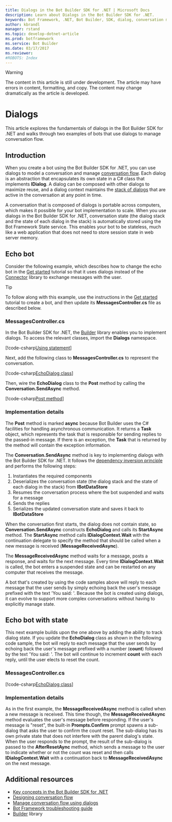 ```yaml
---
title: Dialogs in the Bot Builder SDK for .NET | Microsoft Docs
description: Learn about Dialogs in the Bot Builder SDK for .NET.
keywords: Bot Framework, .NET, Bot Builder, SDK, dialog, conversation modeling
author: kbrandl
manager: rstand
ms.topic: develop-dotnet-article
ms.prod: botframework
ms.service: Bot Builder
ms.date: 03/17/2017
ms.reviewer:
#ROBOTS: Index
---
```


> [!WARNING]
> The content in this article is still under development. The article may have errors in content, 
> formatting, and copy. The content may change dramatically as the article is developed.

# Dialogs

This article explores the fundamentals of dialogs in the Bot Builder SDK for .NET and walks through 
two examples of bots that use dialogs to manage conversation flow. 

## Introduction

When you create a bot using the Bot Builder SDK for .NET, you can use dialogs to model 
a conversation and manage [conversation flow](bot-framework-design-core-dialogs.md). 
Each dialog is an abstraction that encapsulates its own state in a C# class that implements **IDialog**. 
A dialog can be composed with other dialogs to maximize reuse, and a dialog context maintains the [stack of dialogs](bot-framework-design-core-dialogs.md#stack) that are active in the conversation at any point in time. 

A conversation that is composed of dialogs is portable across computers, which makes it possible for your bot implementation to scale. 
When you use dialogs in the Bot Builder SDK for .NET, conversation state 
(the dialog stack and the state of each dialog in the stack) is automatically stored 
using the Bot Framework State service. This enables your bot to be stateless, 
much like a web application that does not need to store session state in web server memory. 

## Echo bot

Consider the following example, which describes how to change the echo bot in the 
[Get started](bot-framework-dotnet-getstarted.md) tutorial so that it uses dialogs instead of the 
<a href="https://docs.botframework.com/en-us/csharp/builder/sdkreference/db/dbb/namespace_microsoft_1_1_bot_1_1_connector.html" target="_blank">Connector</a> library to exchange messages with the user.

> [!TIP]
> To follow along with this example, use the instructions in the 
> [Get started](bot-framework-dotnet-getstarted.md) tutorial to create a bot, and then 
> update its **MessagesController.cs** file as described below.

### MessagesController.cs 

In the Bot Builder SDK for .NET, the <a href="https://docs.botframework.com/en-us/csharp/builder/sdkreference/d3/ddb/namespace_microsoft_1_1_bot_1_1_builder.html" target="_blank">Builder</a> library enables you to implement dialogs. 
To access the relevant classes, import the **Dialogs** namespace.

[!code-csharp[Using statement](../includes/code/dotnet-dialogs.cs#usingStatement)]

Next, add the following class to **MessagesController.cs** to represent the conversation. 

[!code-csharp[EchoDialog class](../includes/code/dotnet-dialogs.cs#echobot1)]

Then, wire the **EchoDialog** class to the **Post** method by calling the **Conversation.SendAsync** method.

[!code-csharp[Post method](../includes/code/dotnet-dialogs.cs#echobot2)]

### Implementation details 

The **Post** method is marked **async** because Bot Builder uses the C# facilities for handling 
asynchronous communication. 
It returns a **Task** object, which represents the task that is responsible for sending replies to the 
passed-in message. 
If there is an exception, the **Task** that is returned by the method will contain the exception information. 

The **Conversation.SendAsync** method is key to implementing dialogs with the Bot Builder SDK 
for .NET. It follows the <a href="https://en.wikipedia.org/wiki/Dependency_inversion_principle" target="_blank">dependency inversion principle</a> and performs the following steps:

1. Instantiates the required components  
2. Deserializes the conversation state (the dialog stack and the state of each dialog in the stack) from **IBotDataStore**
3. Resumes the conversation process where the bot suspended and waits for a message
4. Sends the replies
5. Serializes the updated conversation state and saves it back to **IBotDataStore**

When the conversation first starts, the dialog does not contain state, 
so **Conversation.SendAsync** constructs **EchoDialog** and calls its **StartAsync** method. 
The **StartAsync** method calls **IDialogContext.Wait** with the continuation delegate 
to specify the method that should be called when a new message is received (**MessageReceivedAsync**). 

The **MessageReceivedAsync** method waits for a message, posts a response, and waits for the next message. 
Every time **IDialogContext.Wait** is called, the bot enters a suspended state and can be restarted on any 
computer that receives the message. 

A bot that's created by using the code samples above will reply to each message that the user sends by simply 
echoing back the user's message prefixed with the text 'You said: '. 
Because the bot is created using dialogs, it can evolve to support more complex conversations without having 
to explicitly manage state.

## Echo bot with state

This next example builds upon the one above by adding the ability to track dialog state. 
If you update the **EchoDialog** class as shown in the following code sample, 
the bot will reply to each message that the user sends by echoing back the user's 
message prefixed with a number (**count**) followed by the text 'You said: '. 
The bot will continue to increment **count** with each reply, until the user elects to reset the count.

### MessagesController.cs 

[!code-csharp[EchoDialog class](../includes/code/dotnet-dialogs.cs#echobot3)]

### Implementation details

As in the first example, the **MessageReceivedAsync** method is called when a new message is received. 
This time though, the **MessageReceivedAsync** method evaluates the user's message before responding. 
If the user's message is "reset", the built-in **Prompts.Confirm** prompt spawns a sub-dialog that 
asks the user to confirm the count reset. 
The sub-dialog has its own private state that does not interfere with the parent dialog's state. 
When the user responds to the prompt, the result of the sub-dialog is passed to the **AfterResetAync** method, 
which sends a message to the user to indicate whether or not the count was reset and then 
calls **IDialogContext.Wait** with a continuation back to **MessageReceivedAsync** on the next message.

## Additional resources

- [Key concepts in the Bot Builder SDK for .NET](bot-framework-dotnet-concepts.md)
- [Designing conversation flow](bot-framework-design-core-dialogs.md)
- [Manage conversation flow using dialogs](bot-framework-dotnet-howto-manage-conversation-flow.md)
- [Bot Framework troubleshooting guide](bot-framework-troubleshooting-guide.md#implement-dialogs)
- <a href="https://docs.botframework.com/en-us/csharp/builder/sdkreference/d3/ddb/namespace_microsoft_1_1_bot_1_1_builder.html" target="_blank">Builder</a> library